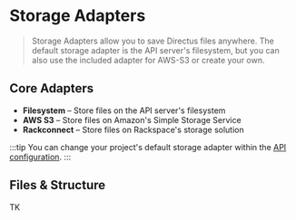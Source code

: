 # Storage Adapters

> Storage Adapters allow you to save Directus files anywhere. The default storage adapter is the API server's filesystem, but you can also use the included adapter for AWS-S3 or create your own.

## Core Adapters

* **Filesystem** – Store files on the API server's filesystem
* **AWS S3** – Store files on Amazon's Simple Storage Service
* **Rackconnect** – Store files on Rackspace's storage solution

:::tip
You can change your project's default storage adapter within the [API configuration](../advanced/api/configure.html#storage).
:::

## Files & Structure

TK